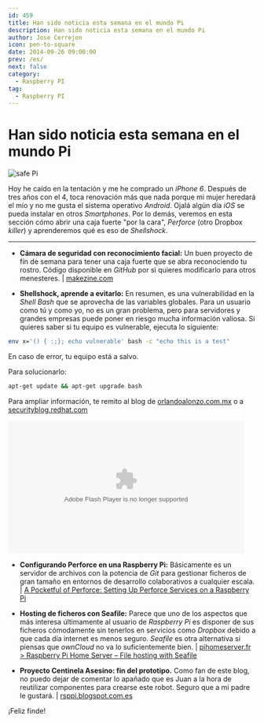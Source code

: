 ```yaml
---
id: 459
title: Han sido noticia esta semana en el mundo Pi
description: Han sido noticia esta semana en el mundo Pi
author: Jose Cerrejon
icon: pen-to-square
date: 2014-09-26 09:00:00
prev: /es/
next: false
category:
  - Raspberry PI
tag:
  - Raspberry PI
---
```


# Han sido noticia esta semana en el mundo Pi

![safe Pi](/images/2014/09/safePi.png)

Hoy he caído en la tentación y me he comprado un *iPhone 6*. Después de tres años con el 4, toca renovación más que nada porque mi mujer heredará el mío y no me gusta el sistema operativo *Android*. Ojalá algún día *iOS* se pueda instalar en otros *Smartphones*. Por lo demás, veremos en esta sección cómo abrir una caja fuerte "por la cara", *Perforce* (otro Dropbox *killer*) y aprenderemos qué es eso de *Shellshock*.

- - -
* **Cámara de seguridad con reconocimiento facial:** Un buen proyecto de fín de semana para tener una caja fuerte que se abra reconociendo tu rostro. Código disponible en *GitHub* por si quieres modificarlo para otros menesteres. | [makezine.com](http://makezine.com/projects/make-40/face-recognition-treasure-safe/)

* **Shellshock, aprende a evitarlo:** En resumen, es una vulnerabilidad en la *Shell Bash* que se aprovecha de las variables globales. Para un usuario como tú y como yo, no es un gran problema, pero para servidores y grandes empresas puede poner en riesgo mucha información valiosa. Si quieres saber si tu equipo es vulnerable, ejecuta lo siguiente:

```bash
env x='() { :;}; echo vulnerable' bash -c "echo this is a test"
```

En caso de error, tu equipo está a salvo. 

Para solucionarlo:

```bash
apt-get update && apt-get upgrade bash﻿
```

Para ampliar información, te remito al blog de [orlandoalonzo.com.mx](http://www.orlandoalonzo.com.mx/seguridad/la-vulnerabilidad-shellshock-en-bash-todo-lo-que-hay-que-saber/) o a  [securityblog.redhat.com](https://securityblog.redhat.com/2014/09/24/bash-specially-crafted-environment-variables-code-injection-attack/)

<object id="flashObj" width="480" height="270" classid="clsid:D27CDB6E-AE6D-11cf-96B8-444553540000" codebase="http://download.macromedia.com/pub/shockwave/cabs/flash/swflash.cab#version=9,0,47,0"><param name="movie" value="http://c.brightcove.com/services/viewer/federated_f9?isVid=1&isUI=1" /><param name="bgcolor" value="#FFFFFF" /><param name="flashVars" value="videoId=3765588876001&playerID=2586606625001&playerKey=AQ~~,AAACWjyiiMk~,AO-UrzkB87xm0ZTYc35_Ysvi-ZNyOcFa&domain=embed&dynamicStreaming=true" /><param name="base" value="http://admin.brightcove.com" /><param name="seamlesstabbing" value="false" /><param name="allowFullScreen" value="true" /><param name="swLiveConnect" value="true" /><param name="allowScriptAccess" value="always" /><embed src="http://c.brightcove.com/services/viewer/federated_f9?isVid=1&isUI=1" bgcolor="#FFFFFF" flashVars="videoId=3765588876001&playerID=2586606625001&playerKey=AQ~~,AAACWjyiiMk~,AO-UrzkB87xm0ZTYc35_Ysvi-ZNyOcFa&domain=embed&dynamicStreaming=true" base="http://admin.brightcove.com" name="flashObj" width="480" height="270" seamlesstabbing="false" type="application/x-shockwave-flash" allowFullScreen="true" allowScriptAccess="always" swLiveConnect="true" pluginspage="http://www.macromedia.com/shockwave/download/index.cgi?P1_Prod_Version=ShockwaveFlash"></embed></object>

* **Configurando Perforce en una Raspberry Pi:** Básicamente es un servidor de archivos con la potencia de *Git* para gestionar ficheros de gran tamaño en entornos de desarrollo colaborativos a cualquier escala. | [A Pocketful of Perforce: Setting Up Perforce Services on a Raspberry Pi](http://www.perforce.com/blog/140922/setting-perforce-services-raspberry-pi)

* **Hosting de ficheros con Seafile:** Parece que uno de los aspectos que más interesa últimamente al usuario de *Raspberry Pi* es disponer de sus ficheros cómodamente sin tenerlos en servicios como *Dropbox* debido a que cada día internet es menos seguro. *Seafile* es otra alternativa si piensas que *ownCloud* no va lo suficientemente bien. | [pihomeserver.fr > Raspberry Pi Home Server – File hosting with Seafile](http://www.pihomeserver.fr/en/2014/09/24/raspberry-pi-home-server-hebergement-fichier-seafile/)

* **Proyecto Centinela Asesino: fin del prototipo.** Como fan de este blog, no puedo dejar de comentar lo apañado que es Juan a la hora de reutilizar componentes para crearse este robot. Seguro que a mi padre le gustará. | [rsppi.blogspot.com.es](http://rsppi.blogspot.com.es/2014/09/proyecto-centinela-asesino-fin-del.html)

¡Feliz finde!